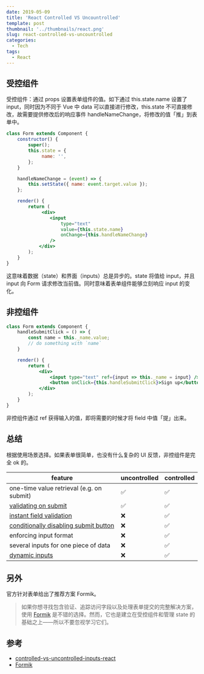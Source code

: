 ```yaml
---
date: 2019-05-09
title: 'React Controlled VS Uncountrolled'
template: post
thumbnail: '../thumbnails/react.png'
slug: react-controlled-vs-uncountrolled
categories:
  - Tech
tags:
  - React
---
```


## 受控组件

受控组件：通过 props 设置表单组件的值。如下通过 this.state.name 设置了 input，同时因为不同于 Vue 中 data 可以直接进行修改，this.state 不可直接修改，故需要提供修改后的响应事件 handleNameChange，将修改的值「推」到表单中。

```jsx
class Form extends Component {
	constructor() {
		super();
		this.state = {
			 name: '',
		};
	}

	handleNameChange = (event) => {
		this.setState({ name: event.target.value });
	};

	render() {
		return (
			 <div>
				<input
					type="text"
					value={this.state.name}
					onChange={this.handleNameChange}
				/>
			</div>
		);
	}
}
```

这意味着数据（state）和界面（inputs）总是异步的。state 将值给 input，并且 input 向 Form 请求修改当前值。同时意味着表单组件能够立刻响应 input 的变化。

## 非控组件

```jsx
class Form extends Component {
	handleSubmitClick = () => {
		const name = this._name.value;
		// do something with `name`
	}

	render() {
		return (
			<div>
				<input type="text" ref={input => this._name = input} />
				<button onClick={this.handleSubmitClick}>Sign up</button>
			</div>
		);
	}
}
```

非控组件通过 ref 获得输入的值，即将需要的时候才将 field 中值「提」出来。

## 总结

根据使用场景选择。如果表单很简单，也没有什么复杂的 UI 反馈，非控组件是完全 ok 的。

| feature                                                      | uncontrolled | controlled |
| ------------------------------------------------------------ | ------------ | ---------- |
| one-time value retrieval (e.g. on submit)                    | ✅            | ✅          |
| [validating on submit](https://goshakkk.name/submit-time-validation-react/) | ✅            | ✅          |
| [instant field validation](https://goshakkk.name/instant-form-fields-validation-react/) | ❌            | ✅          |
| [conditionally disabling submit button](https://goshakkk.name/form-recipe-disable-submit-button-react/) | ❌            | ✅          |
| enforcing input format                                       | ❌            | ✅          |
| several inputs for one piece of data                         | ❌            | ✅          |
| [dynamic inputs](https://goshakkk.name/array-form-inputs/)   | ❌            | ✅          |

## 另外

官方针对表单给出了推荐方案 Formik。

> 如果你想寻找包含验证、追踪访问字段以及处理表单提交的完整解决方案，使用 [Formik](https://jaredpalmer.com/formik) 是不错的选择。然而，它也是建立在受控组件和管理 state 的基础之上——所以不要忽视学习它们。

## 参考

+ [controlled-vs-uncontrolled-inputs-react](https://goshakkk.name/controlled-vs-uncontrolled-inputs-react/)
+ [Formik](https://jaredpalmer.com/formik/docs/tutorial)

